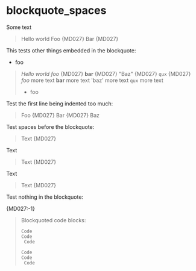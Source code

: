 # blockquote_spaces

Some text

> Hello world
>  Foo {MD027}
>  Bar {MD027}

This tests other things embedded in the blockquote:

- foo

> *Hello world*
>  *foo* {MD027}
>  **bar** {MD027}
>   "Baz" {MD027}
>   `qux` {MD027}
> *foo* more text
> **bar** more text
> 'baz' more text
> `qux` more text
>
> - foo

Test the first line being indented too much:

>  Foo {MD027}
>  Bar {MD027}
> Baz

Test spaces before the blockquote:

 >  Text {MD027}

Text

  >  Text {MD027}

Text

   >  Text {MD027}

Test nothing in the blockquote:

<!-- markdownlint-disable no-trailing-spaces -->

>  
{MD027:-1}

<!-- markdownlint-disable code-block-style -->

> Blockquoted code blocks:
>
>     Code
>     Code
>      Code
>
> ```text
> Code
> Code
>  Code
> ```
